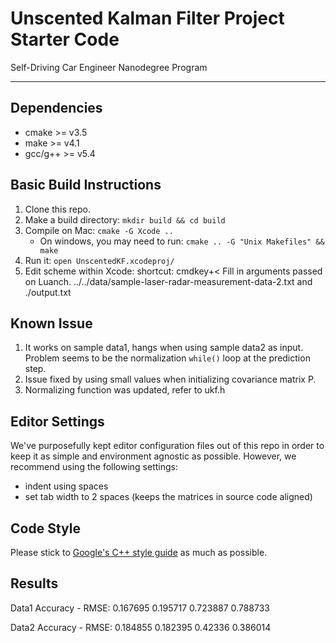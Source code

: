 # Unscented Kalman Filter Project Starter Code
Self-Driving Car Engineer Nanodegree Program

---

## Dependencies

* cmake >= v3.5
* make >= v4.1
* gcc/g++ >= v5.4

## Basic Build Instructions

1. Clone this repo.
2. Make a build directory: `mkdir build && cd build`
3. Compile on Mac: `cmake -G Xcode ..`
   * On windows, you may need to run: `cmake .. -G "Unix Makefiles" && make`
4. Run it: `open UnscentedKF.xcodeproj/`
5. Edit scheme within Xcode: shortcut: cmdkey+< Fill in arguments passed on Luanch.
   ../../data/sample-laser-radar-measurement-data-2.txt and ./output.txt
## Known Issue

1. It works on sample data1, hangs when using sample data2 as input. Problem seems to be the normalization `while()` loop at the prediction step.
2. Issue fixed by using small values when initializing covariance matrix P.
3. Normalizing function was updated, refer to ukf.h

## Editor Settings

We've purposefully kept editor configuration files out of this repo in order to
keep it as simple and environment agnostic as possible. However, we recommend
using the following settings:

* indent using spaces
* set tab width to 2 spaces (keeps the matrices in source code aligned)

## Code Style

Please stick to [Google's C++ style guide](https://google.github.io/styleguide/cppguide.html) as much as possible.

## Results
Data1
Accuracy - RMSE:
0.167695
0.195717
0.723887
0.788733

Data2
Accuracy - RMSE:
0.184855
0.182395
0.42336
0.386014
